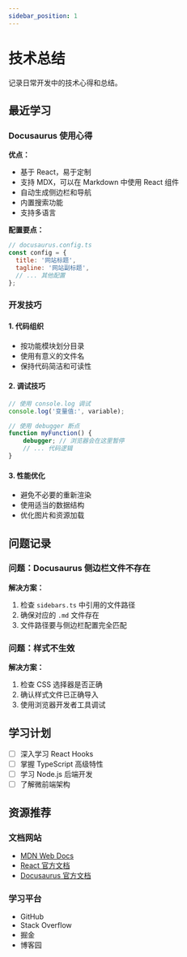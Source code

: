 ```yaml
---
sidebar_position: 1
---
```


# 技术总结

记录日常开发中的技术心得和总结。

## 最近学习

### Docusaurus 使用心得

**优点：**
- 基于 React，易于定制
- 支持 MDX，可以在 Markdown 中使用 React 组件
- 自动生成侧边栏和导航
- 内置搜索功能
- 支持多语言

**配置要点：**
```javascript
// docusaurus.config.ts
const config = {
  title: '网站标题',
  tagline: '网站副标题',
  // ... 其他配置
};
```

### 开发技巧

#### 1. 代码组织
- 按功能模块划分目录
- 使用有意义的文件名
- 保持代码简洁和可读性

#### 2. 调试技巧
```javascript
// 使用 console.log 调试
console.log('变量值:', variable);

// 使用 debugger 断点
function myFunction() {
    debugger; // 浏览器会在这里暂停
    // ... 代码逻辑
}
```

#### 3. 性能优化
- 避免不必要的重新渲染
- 使用适当的数据结构
- 优化图片和资源加载

## 问题记录

### 问题：Docusaurus 侧边栏文件不存在
**解决方案：**
1. 检查 `sidebars.ts` 中引用的文件路径
2. 确保对应的 `.md` 文件存在
3. 文件路径要与侧边栏配置完全匹配

### 问题：样式不生效
**解决方案：**
1. 检查 CSS 选择器是否正确
2. 确认样式文件已正确导入
3. 使用浏览器开发者工具调试

## 学习计划

- [ ] 深入学习 React Hooks
- [ ] 掌握 TypeScript 高级特性
- [ ] 学习 Node.js 后端开发
- [ ] 了解微前端架构

## 资源推荐

### 文档网站
- [MDN Web Docs](https://developer.mozilla.org/)
- [React 官方文档](https://react.dev/)
- [Docusaurus 官方文档](https://docusaurus.io/)

### 学习平台
- GitHub
- Stack Overflow
- 掘金
- 博客园